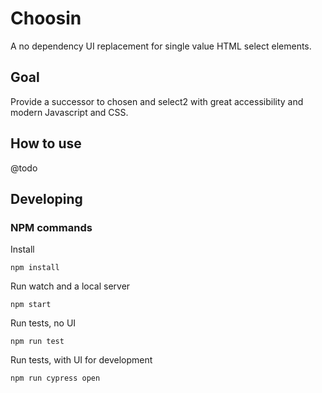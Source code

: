 # Choosin
A no dependency UI replacement for single value HTML select elements.

## Goal
Provide a successor to chosen and select2 with great accessibility and modern Javascript and CSS.

## How to use
@todo

## Developing

### NPM commands

Install
```
npm install
```

Run watch and a local server
```
npm start
```

Run tests, no UI
```
npm run test
```

Run tests, with UI for development
```
npm run cypress open
```
